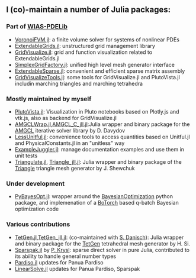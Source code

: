 ## I  (co)-maintain  a number of Julia packages:
### Part of [WIAS-PDELib](https://github.com/WIAS-PDELib)
- [VoronoiFVM.jl](https://github.com/WIAS-PDELib/VoronoiFVM.jl): a finite volume solver for systems of nonlinear PDEs
- [ExtendableGrids.jl](https://github.com/WIAS-PDELib/ExtendableGrids.jl): unstructured grid management library
- [GridVisualize.jl](https://github.com/WIAS-PDELib/GridVisualize.jl): grid and function visualization related to ExtendableGrids.jl
- [SimplexGridFactory.jl](https://github.com/WIAS-PDELib/SimplexGridFactory.jl): unified high level  mesh generator interface
- [ExtendableSparse.jl](https://github.com/WIAS-PDELib/ExtendableSparse.jl): convenient and efficient sparse matrix assembly
- [GridVisualizeTools.jl](https://github.com/WIAS-PDELib/GridVisualizeTools.jl): some tools for GridVisualize.jl and PlutoVista.jl includin marching triangles and marching tetrahedra
### Mostly maintained by myself
- [PlutoVista.jl](https://github.com/j-fu/PlutoVista.jl):  Visualization in Pluto notebooks based on Plotly.js and vtk.js, also as backend for GridVisualize.jl
- [AMGCLWrap.jl](https://github.com/j-fu/AMGCLWrap.jl),[AMGCL_C_jll.jl](https://github.com/JuliaBinaryWrappers/AMGCL_C_jll.jl):Julia wrapper and binary package for the [AMGCL](https://github.com/ddemidov/amgcl) iterative solver library by D. Davydov
- [LessUnitful.jl](https://github.com/j-fu/LessUnitful.jl): convenience tools to access quantities based on Unitful.jl and PhysicalConstants.jl in an "unitless" way
- [ExampleJuggler.jl](https://github.com/j-fu/ExampleJuggler.jl): manage documentation examples and use them in unit tests
- [Triangulate.jl](https://github.com/JuliaGeometry/Triangulate.jl),  [Triangle_jll.jl](https://github.com/JuliaBinaryWrappers/Trianglee_jll.jl):  Julia wrapper and binary package of the [Triangle](https://www.cs.cmu.edu/~quake/triangle.html) triangle mesh generator by J. Shewchuk
### Under development
- [PyBayesOpt.jl](https://github.com/j-fu/PyBayesOpt.jl): wrapper around the [BayesianOptimization](https://github.com/bayesian-optimization/BayesianOptimization) python package, and  implemenation of a  [BoTorch](https://botorch.org/) based q-batch Bayesian optimization code
### Various contributions
- [TetGen.jl](https://github.com/JuliaGeometry/TetGen.jl),[TetGen_jll.jl](https://github.com/JuliaBinaryWrappers/TetGen_jll.jl): (co-maintained with [S. Danisch](https://github.com/SimonDanisch)):   Julia wrapper and binary package for the [TetGen](http://www.tetgen.org) tetrahedral mesh generator by H. Si.
- [Sparspak.jl](https://github.com/PetrKryslUCSD/Sparspak.jl) by [P. Krysl](https://github.com/PetrKryslUCSD): sparse direct solver in pure Julia, contributed to its ability to handle general number types
- [Pardiso.jl](https://github.com/JuliaSparse/Pardiso.jl) updates for Panua Pardiso
- [LinearSolve.jl](https://github.com/SciML/LinearSolve) updates for Panua Pardiso, Sparspak


<!--
**j-fu/j-fu** is a ✨ _special_ ✨ repository because its `README.md` (this file) appears on your GitHub profile.

Here are some ideas to get you started:

- 🔭 I’m currently working on ...
- 🌱 I’m currently learning ...
- 👯 I’m looking to collaborate on ...
- 🤔 I’m looking for help with ...
- 💬 Ask me about ...
- 📫 How to reach me: ...
- 😄 Pronouns: ...
- ⚡ Fun fact: ...
-->
